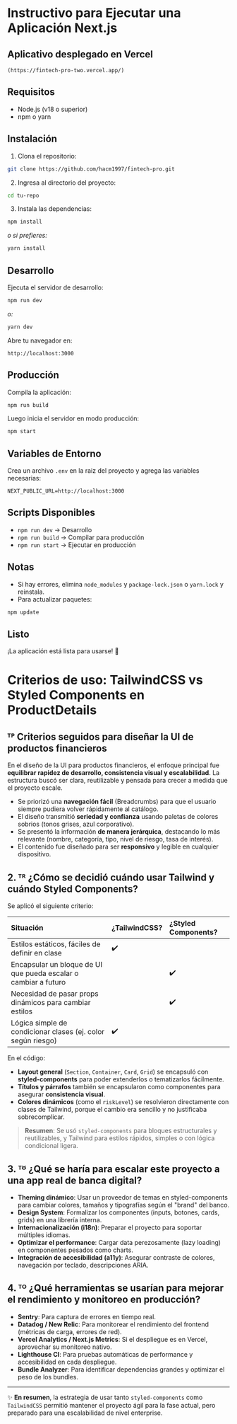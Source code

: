 # Instructivo para Ejecutar una Aplicación Next.js

## Aplicativo desplegado en Vercel

`(https://fintech-pro-two.vercel.app/)`

## Requisitos

- Node.js (v18 o superior)
- npm o yarn

## Instalación

1. Clona el repositorio:

```bash
git clone https://github.com/hacm1997/fintech-pro.git
```

2. Ingresa al directorio del proyecto:

```bash
cd tu-repo
```

3. Instala las dependencias:

```bash
npm install
```

_o si prefieres:_

```bash
yarn install
```

## Desarrollo

Ejecuta el servidor de desarrollo:

```bash
npm run dev
```

_o:_

```bash
yarn dev
```

Abre tu navegador en:

```
http://localhost:3000
```

## Producción

Compila la aplicación:

```bash
npm run build
```

Luego inicia el servidor en modo producción:

```bash
npm start
```

## Variables de Entorno

Crea un archivo `.env` en la raiz del proyecto y agrega las variables necesarias:

```env
NEXT_PUBLIC_URL=http://localhost:3000
```

## Scripts Disponibles

- `npm run dev` &rarr; Desarrollo
- `npm run build` &rarr; Compilar para producción
- `npm run start` &rarr; Ejecutar en producción

## Notas

- Si hay errores, elimina `node_modules` y `package-lock.json` o `yarn.lock` y reinstala.
- Para actualizar paquetes:

```bash
npm update
```

## Listo

¡La aplicación está lista para usarse! 🎉

# Criterios de uso: TailwindCSS vs Styled Components en ProductDetails

## ᵀᴾ Criterios seguidos para diseñar la UI de productos financieros

En el diseño de la UI para productos financieros, el enfoque principal fue **equilibrar rapidez de desarrollo, consistencia visual y escalabilidad**. La estructura buscó ser clara, reutilizable y pensada para crecer a medida que el proyecto escale.

- Se priorizó una **navegación fácil** (Breadcrumbs) para que el usuario siempre pudiera volver rápidamente al catálogo.
- El diseño transmitió **seriedad y confianza** usando paletas de colores sobrios (tonos grises, azul corporativo).
- Se presentó la información **de manera jerárquica**, destacando lo más relevante (nombre, categoría, tipo, nivel de riesgo, tasa de interés).
- El contenido fue diseñado para ser **responsivo** y legible en cualquier dispositivo.

## 2. ᵀᴿ ¿Cómo se decidió cuándo usar Tailwind y cuándo Styled Components?

Se aplicó el siguiente criterio:

| Situación                                                       | ¿TailwindCSS? | ¿Styled Components? |
| :-------------------------------------------------------------- | :------------ | :------------------ |
| Estilos estáticos, fáciles de definir en clase                  | ✔️            |                     |
| Encapsular un bloque de UI que pueda escalar o cambiar a futuro |               | ✔️                  |
| Necesidad de pasar props dinámicos para cambiar estilos         |               | ✔️                  |
| Lógica simple de condicionar clases (ej. color según riesgo)    | ✔️            |                     |

En el código:

- **Layout general** (`Section`, `Container`, `Card`, `Grid`) se encapsuló con **styled-components** para poder extenderlos o tematizarlos fácilmente.
- **Títulos y párrafos** también se encapsularon como componentes para asegurar **consistencia visual**.
- **Colores dinámicos** (como el `riskLevel`) se resolvieron directamente con clases de Tailwind, porque el cambio era sencillo y no justificaba sobrecomplicar.

> **Resumen**: Se usó `styled-components` para bloques estructurales y reutilizables, y Tailwind para estilos rápidos, simples o con lógica condicional ligera.

## 3. ᵀᴽ ¿Qué se haría para escalar este proyecto a una app real de banca digital?

- **Theming dinámico**: Usar un proveedor de temas en styled-components para cambiar colores, tamaños y tipografías según el "brand" del banco.
- **Design System**: Formalizar los componentes (inputs, botones, cards, grids) en una librería interna.
- **Internacionalización (i18n)**: Preparar el proyecto para soportar múltiples idiomas.
- **Optimizar el performance**: Cargar data perezosamente (lazy loading) en componentes pesados como charts.
- **Integración de accesibilidad (a11y)**: Asegurar contraste de colores, navegación por teclado, descripciones ARIA.

## 4. ᵀᴼ ¿Qué herramientas se usarían para mejorar el rendimiento y monitoreo en producción?

- **Sentry**: Para captura de errores en tiempo real.
- **Datadog / New Relic**: Para monitorear el rendimiento del frontend (métricas de carga, errores de red).
- **Vercel Analytics / Next.js Metrics**: Si el despliegue es en Vercel, aprovechar su monitoreo nativo.
- **Lighthouse CI**: Para pruebas automáticas de performance y accesibilidad en cada despliegue.
- **Bundle Analyzer**: Para identificar dependencias grandes y optimizar el peso de los bundles.

---

✨ **En resumen**, la estrategia de usar tanto `styled-components` como `TailwindCSS` permitió mantener el proyecto ágil para la fase actual, pero preparado para una escalabilidad de nivel enterprise.
